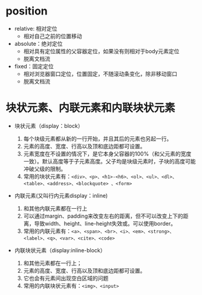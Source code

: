 # position
- relative: 相对定位
   - 相对自己之前的位置移动
- absolute：绝对定位
   - 相对具有定位属性的父容器定位，如果没有则相对于body元素定位
   - 脱离文档流
- fixed：固定定位
   - 相对浏览器窗口定位，位置固定，不随滚动条变化，除非移动窗口
   - 脱离文档流

# 块状元素、内联元素和内联块状元素
- 块状元素（display：block）
   1. 每个块级元素都从新的一行开始，并且其后的元素也另起一行。
   2. 元素的高度、宽度、行高以及顶和底边距都可设置。
   3. 元素宽度在不设置的情况下，是它本身父容器的100%（和父元素的宽度一致）。默认高度等于子元素高度。父子均是块级元素时，子块的高度可能冲破父级的限制。
   4. 常用的块状元素有：`<div>、<p>、<h1>-<h6>、<ol>、<ul>、<dl>、<table>、<address>、<blockquote> 、<form>`
- 内联元素(又叫行内元素display：inline)
   1. 和其他内联元素都在一行上
   2. 可以通过margin、padding来改变左右的距离，但不可以改变上下的距离，导致width、height、line-height失效或。可以使用border。
   3. 常用的内联元素有：`<a>、<span>、<br>、<i>、<em>、<strong>、<label>、<q>、<var>、<cite>、<code>`

- 内联块状元素（display:inline-block）
   1. 和其他元素都在一行上；
   2. 元素的高度、宽度、行高以及顶和底边距都可设置。
   3. 它也会有元素间出现空白区域的问题
   4. 常用的内联块状元素有：`<img>、<input>`